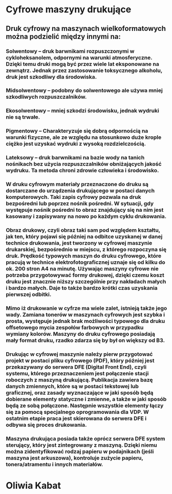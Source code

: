 # Cyfrowe maszyny drukujące

## Druk cyfrowy na maszynach wielkoformatowych można podzielić między innymi na:
### Solwentowy – druk barwnikami rozpuszczonymi w cykloheksanolem, odpornymi na warunki atmosferyczne. Dzięki temu druki mogą być przez wiele lat eksponowane na zewnątrz. Jednak przez zastosowanie toksycznego alkoholu, druk jest szkodliwy dla środowiska.
### Midsolwentowy – podobny do solwentowego ale używa mniej szkodliwych rozpuszczalników.
### Ekosolwentowy – mniej szkodzi środowisku, jednak wydruki nie są trwałe.
### Pigmentowy – Charakteryzuje się dobrą odpornością na warunki fizyczne, ale ze względu na stosunkowo duże krople ciężko jest uzyskać wydruki z wysoką rozdzielczością.
### Lateksowy – druk barwnikami na bazie wody na tanich nośnikach bez użycia rozpuszczalników obniżających jakość wydruku. Ta metoda chroni zdrowie człowieka i środowisko.

### W druku cyfrowym materiały przeznaczone do druku są dostarczane do urządzenia drukującego w postaci danych komputerowych. Taki zapis cyfrowy pozwala na druk bezpośredni lub poprzez nośnik pośredni. W sytuacji, gdy występuje nośnik pośredni to obraz znajdujący się na nim jest kasowany i zapisywany na nowo po każdym cyklu drukowania.

### Obraz drukowy, czyli obraz taki sam pod względem kształtu, jak ten, który pojawi się później na odbitce uzyskanej w danej technice drukowania, jest tworzony w cyfrowej maszynie drukarskiej, bezpośrednio w miejscu, z którego rozpoczyna się druk. Prędkość typowych maszyn do druku cyfrowego, które pracują w technice elektrofotograficznej uznaje się od kilku do ok. 200 stron A4 na minutę. Używając maszyny cyfrowe nie potrzeba przygotowywać formy drukowej, dzięki czemu koszt druku jest znacznie niższy szczególnie przy nakładach małych i bardzo małych. Daje to także bardzo krótki czas uzyskania pierwszej odbitki.

### Mimo iż drukowanie w cyfrze ma wiele zalet, istnieją także jego wady. Zamiana tonerów w maszynach cyfrowych jest szybka i prosta, występuje jednak brak możliwości typowego dla druku offsetowego mycia zespołów farbowych w przypadku wymiany kolorów. Maszyny do druku cyfrowego posiadają mały format druku, rzadko zdarza się by był on większy od B3.
### Drukując w cyfrowej maszynie należy pierw przygotować projekt w postaci pliku cyfrowego (PDF), który później jest przekazywany do serwera DFE (Digital Front End), czyli systemu, którego przeznaczeniem jest połączenie stacji roboczych z maszyną drukującą. Publikacja zawiera bazę danych zmiennych, które są w postaci tekstowej lub graficznej, oraz zasady wyznaczające w jaki sposób będą dobierane elementy statyczne i zmienne, a także w jaki sposób będą ze sobą połączone. Następnie wszystkie elementy łączy się za pomocą specjalnego oprogramowania dla VDP. W ostatnim etapie praca jest skierowana do serwera DFE i odbywa się proces drukowania.


### Maszyna drukująca posiada także oprócz serwera DFE system sterujący, który jest zintegrowany z maszyną. Dzięki niemu można zidentyfikować rodzaj papieru w podajnikach (jeśli maszyna jest arkuszowa), kontroluje zużycie papieru, tonera/atramentu i innych materiałów.

# Oliwia Kabat
